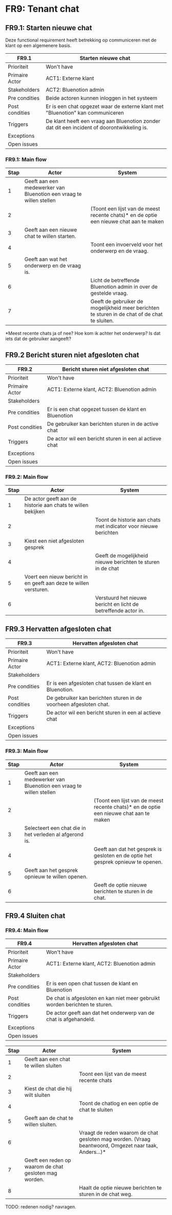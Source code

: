 # FR9: Tenant chat

## FR9.1: Starten nieuwe chat

Deze functional requirement heeft betrekking op communiceren met de klant op een algemenere basis.

| FR9.1 | Starten nieuwe chat |
|---|---|
| Prioriteit | Won't have  |
| Primaire Actor | ACT1: Externe klant  |
| Stakeholders | ACT2: Bluenotion admin |
| Pre condities | Beide actoren kunnen inloggen in het systeem |
| Post condities | Er is een chat opgezet waar de externe klant met "Bluenotion" kan communiceren |
| Triggers | De klant heeft een vraag aan Bluenotion zonder dat dit een incident of doorontwikkeling is. |
| Exceptions |  |
| Open issues |  |

### FR9.1: Main flow

| Stap | Actor | System |
|---|---|---|
| 1 | Geeft aan een medewerker van Bluenotion een vraag te willen stellen |  |
| 2 |  | (Toont een lijst van de meest recente chats)* en de optie een nieuwe chat aan te maken |
| 3 | Geeft aan een nieuwe chat te willen starten. |  |
| 4 |  | Toont een invoerveld voor het onderwerp en de vraag. |
| 5 | Geeft aan wat het onderwerp en de vraag is. |  |
| 6 |  | Licht de betreffende Bluenotion admin in over de gestelde vraag. |
| 7 |  | Geeft de gebruiker de mogelijkheid meer berichten te sturen in de chat of de chat te sluiten. |

*Meest recente chats ja of nee?
Hoe kom ik achter het onderwerp? Is dat iets dat de gebruiker aangeeft?

## FR9.2 Bericht sturen niet afgesloten chat

| FR9.2 | Bericht sturen niet afgesloten chat |
|---|---|
| Prioriteit | Won't have  |
| Primaire Actor | ACT1: Externe klant, ACT2: Bluenotion admin  |
| Stakeholders |  |
| Pre condities | Er is een chat opgezet tussen de klant en Bluenotion |
| Post condities | De gebruiker kan berichten sturen in de active chat |
| Triggers | De actor wil een bericht sturen in een al actieve chat |
| Exceptions |  |
| Open issues |  |

### FR9.2: Main flow

| Stap | Actor | System |
|---|---|---|
| 1  | De actor geeft aan de historie aan chats te willen bekijken  |   |
| 2  |   | Toont de historie aan chats met indicator voor nieuwe berichten  |
| 3  | Kiest een niet afgesloten gesprek  |   |
| 4  |   | Geeft de mogelijkheid nieuwe berichten te sturen in de chat  |
| 5  | Voert een nieuw bericht in en geeft aan deze te willen versturen.  |   |
| 6  |   | Verstuurd het nieuwe bericht en licht de betreffende actor in.  |

## FR9.3 Hervatten afgesloten chat

| FR9.3 | Hervatten afgesloten chat |
|---|---|
| Prioriteit | Won't have  |
| Primaire Actor | ACT1: Externe klant, ACT2: Bluenotion admin  |
| Stakeholders |  |
| Pre condities | Er is een afgesloten chat tussen de klant en Bluenotion. |
| Post condities | De gebruiker kan berichten sturen in de voorheen afgesloten chat. |
| Triggers | De actor wil een bericht sturen in een al actieve chat |
| Exceptions |  |
| Open issues |  |

### FR9.3: Main flow

| Stap | Actor | System |
|---|---|---|
| 1 | Geeft aan een medewerker van Bluenotion een vraag te willen stellen |  |
| 2 |   | (Toont een lijst van de meest recente chats)* en de optie een nieuwe chat aan te maken |
| 3 | Selecteert een chat die in het verleden al afgerond is. |  |
| 4 |   | Geeft aan dat het gesprek is gesloten en de optie het gesprek opnieuw te openen. |
| 5 | Geeft aan het gesprek opnieuw te willen openen. |  |
| 6 |   | Geeft de optie nieuwe berichten te sturen in de chat.  |

## FR9.4 Sluiten chat

### FR9.4: Main flow

| FR9.4 | Hervatten afgesloten chat |
|---|---|
| Prioriteit | Won't have  |
| Primaire Actor | ACT1: Externe klant, ACT2: Bluenotion admin  |
| Stakeholders |  |
| Pre condities | Er is een open chat tussen de klant en Bluenotion |
| Post condities | De chat is afgesloten en kan niet meer gebruikt worden berichten te sturen. |
| Triggers | De actor geeft aan dat het onderwerp van de chat is afgehandeld. |
| Exceptions |  |
| Open issues |  |

| Stap | Actor | System |
|---|---|---|
| 1 | Geeft aan een chat te willen sluiten |  |
| 2 |  | Toont een lijst van de meest recente chats |
| 3 | Kiest de chat die hij wilt sluiten | |
| 4 |  | Toont de chatlog en een optie de chat te sluiten |
| 5 | Geeft aan de chat te willen sluiten.  |   |
| 6 |   | Vraagt de reden waarom de chat gesloten mag worden. (Vraag beantwoord, Omgezet naar taak, Anders...)*  |
| 7 | Geeft een reden op waarom de chat gesloten mag worden. |  |
| 8 |   | Haalt de optie nieuwe berichten te sturen in de chat weg.  |

TODO: redenen nodig? navragen.
